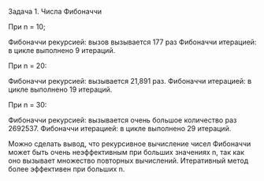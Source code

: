 Задача 1. Числа Фибоначчи

При n = 10;

Фибоначчи рекурсией: вызов вызывается 177 раз
Фибоначчи итерацией: в цикле выполнено 9 итераций.

При n = 20:

Фибоначчи рекурсией: вызывается 21,891 раз.
Фибоначчи итерацией: в цикле выполнено 19 итераций.

При n = 30:

Фибоначчи рекурсией: вызывается очень большое количество раз 2692537.
Фибоначчи итерацией: в цикле выполнено 29 итераций.

Можно сделать вывод, что рекурсивное вычисление чисел Фибоначчи может быть очень неэффективным при больших 
значениях n, так как оно вызывает множество повторных вычислений. Итеративный метод более эффективен при больших n.
